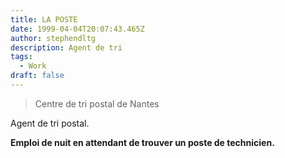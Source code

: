 ```yaml
---
title: LA POSTE
date: 1999-04-04T20:07:43.465Z
author: stephendltg
description: Agent de tri
tags:
  - Work
draft: false
---
```

> Centre de tri postal de Nantes

Agent de tri postal.

**Emploi de nuit en attendant de trouver un poste de technicien.**